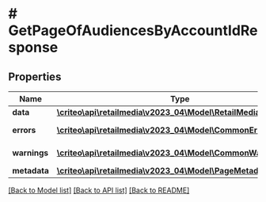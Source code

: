 # # GetPageOfAudiencesByAccountIdResponse

## Properties

Name | Type | Description | Notes
------------ | ------------- | ------------- | -------------
**data** | [**\criteo\api\retailmedia\v2023_04\Model\RetailMediaAudience[]**](RetailMediaAudience.md) | data | [readonly]
**errors** | [**\criteo\api\retailmedia\v2023_04\Model\CommonError[]**](CommonError.md) | errors | [optional] [readonly]
**warnings** | [**\criteo\api\retailmedia\v2023_04\Model\CommonWarning[]**](CommonWarning.md) | warnings | [optional] [readonly]
**metadata** | [**\criteo\api\retailmedia\v2023_04\Model\PageMetadata**](PageMetadata.md) |  |

[[Back to Model list]](../../README.md#models) [[Back to API list]](../../README.md#endpoints) [[Back to README]](../../README.md)
